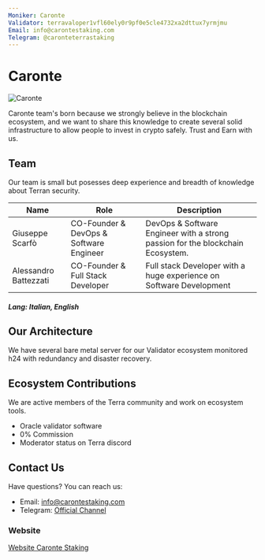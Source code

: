 ```yaml
---
Moniker: Caronte
Validator: terravaloper1vfl60ely0r9pf0e5cle4732xa2dttux7yrmjmu
Email: info@carontestaking.com
Telegram: @caronteterrastaking
---
```


# Caronte
![Caronte](https://i.ibb.co/NxP2yrJ/Caronte-Staking.png)

Caronte team's born because we strongly believe in the blockchain ecosystem, and we want to share this knowledge to create several solid infrastructure to allow people to invest in crypto safely. Trust and Earn with us.

## Team

Our team is small but posesses deep experience and breadth of knowledge about Terran security.

| Name                  | Role                       | Description                  |
| --------------------- | -------------------------- | ---------------------------- |
| Giuseppe Scarfò       | CO-Founder & DevOps & Software Engineer | DevOps & Software Engineer with a strong passion for the blockchain Ecosystem.   |
| Alessandro Battezzati | CO-Founder & Full Stack Developer       | Full stack Developer with a huge experience on Software Development |

##### Lang: Italian, English

## Our Architecture

We have several bare metal server for our Validator ecosystem monitored h24 with redundancy and disaster recovery. 

## Ecosystem Contributions

We are active members of the Terra community and work on ecosystem tools.

- Oracle validator software
- 0% Commission
- Moderator status on Terra discord

## Contact Us

Have questions? You can reach us:

- Email: info@carontestaking.com
- Telegram: [Official Channel](https://t.me/caronteterrastaking)


### Website

[Website Caronte Staking](https://carontestaking.com)
